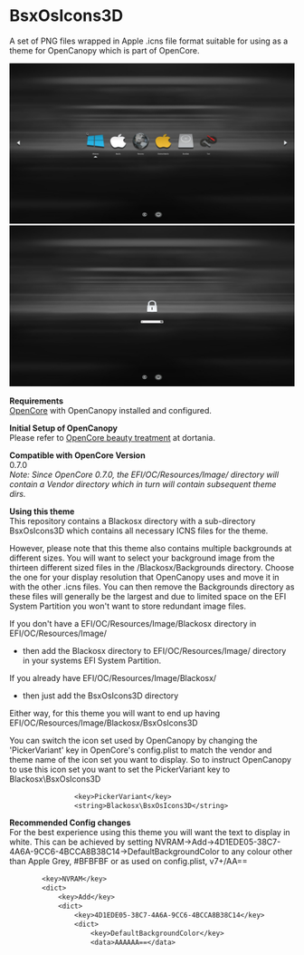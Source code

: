 # BsxOsIcons3D
A set of PNG files wrapped in Apple .icns file format suitable for using as a theme for OpenCanopy which is part of OpenCore.

<img src="https://github.com/blackosx/BsxOsIcons3D/blob/main/preview_ui.jpg" alt="theme_preview" border="0">

<img src="https://github.com/blackosx/BsxOsIcons3D/blob/main/preview_password.jpg" alt="theme_preview" border="0">

**Requirements**<br>
[OpenCore](https://github.com/acidanthera/OpenCorePkg) with OpenCanopy installed and configured.

**Initial Setup of OpenCanopy**<br>
Please refer to [OpenCore beauty treatment](https://dortania.github.io/OpenCore-Post-Install/cosmetic/gui.html#setting-up-opencore-s-gui) at dortania.

**Compatible with OpenCore Version**<br>
0.7.0<br>
*Note: Since OpenCore 0.7.0, the EFI/OC/Resources/Image/ directory will contain a Vendor directory which in turn will contain subsequent theme dirs.*


**Using this theme**<br>
This repository contains a Blackosx directory with a sub-directory BsxOsIcons3D which contains all necessary ICNS files for the theme.

However, please note that this theme also contains multiple backgrounds at different sizes. You will want to select your background image from the thirteen different sized files in the /Blackosx/Backgrounds directory. Choose the one for your display resolution that OpenCanopy uses and move it in with the other .icns files. You can then remove the Backgrounds directory as these files will generally be the largest and due to limited space on the EFI System Partition you won't want to store redundant image files.

If you don't have a EFI/OC/Resources/Image/Blackosx directory in EFI/OC/Resources/Image/<br>
- then add the Blackosx directory to EFI/OC/Resources/Image/ directory in your systems EFI System Partition.

If you already have EFI/OC/Resources/Image/Blackosx/<br>
- then just add the BsxOsIcons3D directory

Either way, for this theme you will want to end up having
EFI/OC/Resources/Image/Blackosx/BsxOsIcons3D

You can switch the icon set used by OpenCanopy by changing the 'PickerVariant' key in OpenCore's config.plist to match the vendor and theme name of the icon set you want to display. So to instruct OpenCanopy to use this icon set you want to set the PickerVariant key to Blackosx\BsxOsIcons3D

```
                <key>PickerVariant</key>
                <string>Blackosx\BsxOsIcons3D</string>
```

**Recommended Config changes**<br>
For the best experience using this theme you will want the text to display in white. This can be achieved by setting NVRAM->Add->4D1EDE05-38C7-4A6A-9CC6-4BCCA8B38C14->DefaultBackgroundColor to any colour other than Apple Grey, #BFBFBF or as used on config.plist, v7+/AA==

```
        <key>NVRAM</key>
        <dict>
            <key>Add</key>
            <dict>
                <key>4D1EDE05-38C7-4A6A-9CC6-4BCCA8B38C14</key>
                <dict>
                    <key>DefaultBackgroundColor</key>
                    <data>AAAAAA==</data>
```
